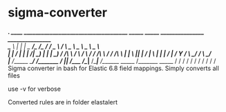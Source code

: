 # sigma-converter
__________.____     ____ ____________________________________   _____      _____   _______________   _______________   
\______   \    |   |    |   \_   _____/\__    ___/\_   _____/  /  _  \    /     \  \_____  \   _  \  \_____  \   _  \  
 |    |  _/    |   |    |   /|    __)_   |    |    |    __)_  /  /_\  \  /  \ /  \  /  ____/  /_\  \  /  ____/  /_\  \ 
 |    |   \    |___|    |  / |        \  |    |    |        \/    |    \/    Y    \/       \  \_/   \/       \  \_/   \
 |______  /_______ \______/ /_______  /  |____|   /_______  /\____|__  /\____|__  /\_______ \_____  /\_______ \_____  /
        \/        \/                \/                    \/         \/         \/         \/     \/         \/     \/ 
Sigma converter in bash for Elastic 6.8 field mappings. Simply converts all files

use -v for verbose

Converted rules are in folder elastalert
